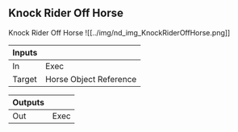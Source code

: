 ## Knock Rider Off Horse
Knock Rider Off Horse
![[../img/nd_img_KnockRiderOffHorse.png]]

|Inputs||
|--|--|
| In | Exec |
| Target | Horse Object Reference |

|Outputs||
|--|--|
| Out | Exec |
